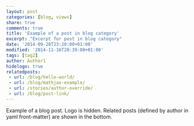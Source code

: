 ```yaml
---
layout: post
categories: [blog, views]
share: true
comments: true
title: 'Example of a post in blog category'
excerpt: "Excerpt for post in blog category"
date: '2014-09-28T23:20:00+01:00'
modified: '2014-11-16T20:39:00+01:00'
tags: [tag2]
author: Author1
hidelogo: true
relatedposts:
 - url: /blog/hello-world/
 - url: /blog/mathjax-example/
 - url: /stories/author-override/
 - url: /blog/post-link/ 
---
```

Example of  a blog post. Logo is hidden. Related posts (defined by author in yaml front-matter) are shown in the bottom.